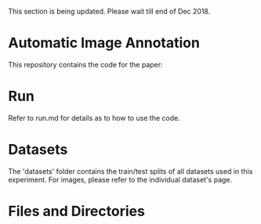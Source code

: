 This section is being updated. Please wait till end of Dec 2018.

# Automatic Image Annotation

This repository contains the code for the paper:


# Run

Refer to run.md for details as to how to use the code.

# Datasets

The 'datasets' folder contains the train/test splits of all datasets used in this experiment. For images, please refer to the individual dataset's page. 

# Files and Directories
